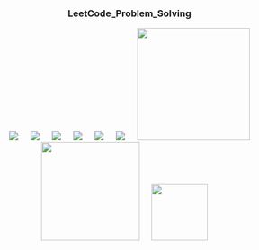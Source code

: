 <div align="center">
  
  ### LeetCode_Problem_Solving
</div>

<p align="center">
&emsp;
  <img src="https://img.shields.io/github/languages/code-size/MD-MAFUJUL-HASAN/CodeForces_Problem_Solving?style=for-the-badge">
  &emsp;
  <img src="https://img.shields.io/github/repo-size/MD-MAFUJUL-HASAN/CodeForces_Problem_Solving?color=purple&style=for-the-badge">
  &emsp;
  <img src="https://img.shields.io/github/languages/count/MD-MAFUJUL-HASAN/CodeForces_Problem_Solving?color=green&style=for-the-badge">
  &emsp;
  <img src="https://img.shields.io/github/languages/top/MD-MAFUJUL-HASAN/CodeForces_Problem_Solving?color=orange&style=for-the-badge">
  &emsp;
  <img src="https://img.shields.io/github/commit-activity/m/MD-MAFUJUL-HASAN/CodeForces_Problem_Solving?color=lime&style=for-the-badge">
  &emsp;
  <img src="https://img.shields.io/github/last-commit/MD-MAFUJUL-HASAN/CodeForces_Problem_Solving?color=darkgreen&style=for-the-badge">
  &emsp;
  <img src="https://tokei.rs/b1/github/MD-MAFUJUL-HASAN/CodeForces_Problem_Solving?category=code" width="200">
  &emsp;
  <img src="https://tokei.rs/b1/github/MD-MAFUJUL-HASAN/CodeForces_Problem_Solving?category=lines" width="175">
  &emsp;
  <img src="https://tokei.rs/b1/github/MD-MAFUJUL-HASAN/CodeForces_Problem_Solving?category=files" width="100">
  &emsp;
  </p>
